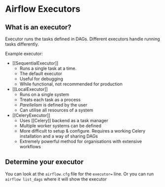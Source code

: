 # Airflow Executors
## What is an executor?
Executor runs the tasks defined in DAGs. Different executors handle running tasks differently.

Example executor:
- [[SequentialExecutor]]
	- Runs a single task at a time.
	- The default executor
	- Useful for debugging
	- While functional, not recommended for production
- [[LocalExecutor]]
	- Runs on a single system
	- Treats each task as a process
	- *Parellelism* is defined by the user
	- Can utilise all resources of a system
- [[CeleryExecutor]]
	- Uses [[Celery]] backend as a task manager
	- Multiple worker systems can be defined
	- More difficult to setup & configure. Requires a working Celery installation and a way of sharing DAGs
	- Extremely powerful method for organisations with extensive workflows

## Determine your executor
You can look at the `airflow.cfg` file for the `executor=` line. Or you can run `airflow list_dags` where it will show the executor
